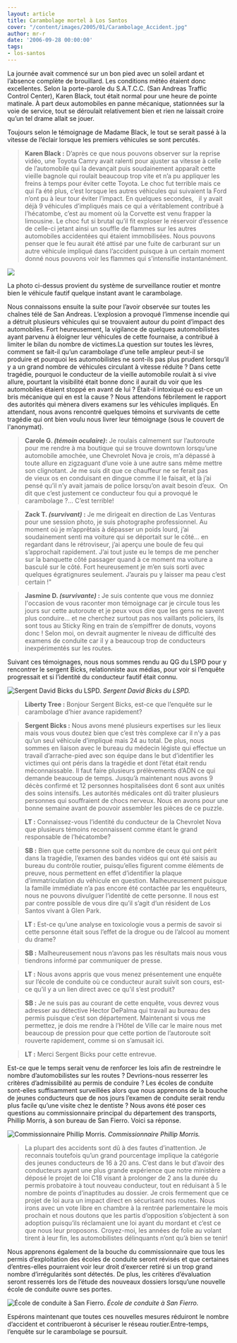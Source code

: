 ```yaml
---
layout: article
title: Carambolage mortel à Los Santos
cover: "/content/images/2005/01/Carambolage_Accident.jpg"
author: mr-r
date: '2006-09-28 00:00:00'
tags:
- los-santos
---
```


La journée avait commencé sur un bon pied avec un soleil ardant et l’absence complète de brouillard. Les conditions météo étaient donc excellentes. Selon la porte-parole du S.A.T.C.C. (San Andreas Traffic Control Center), Karen Black, tout était normal pour une heure de pointe matinale. À part deux automobiles en panne mécanique, stationnées sur la voie de service, tout se déroulait relativement bien et rien ne laissait croire qu’un tel drame allait se jouer.

Toujours selon le témoignage de Madame Black, le tout se serait passé à la vitesse de l’éclair lorsque les premiers véhicules se sont percutés.

> **Karen Black&nbsp;:** D’après ce que nous pouvons observer sur la reprise vidéo, une Toyota Camry avait ralenti pour ajuster sa vitesse à celle de l’automobile qui la devançait puis soudainement apparaît cette vieille bagnole qui roulait beaucoup trop vite et n’a pu appliquer les freins à temps pour éviter cette Toyota. Le choc fut terrible mais ce qui l’a été plus, c’est lorsque les autres véhicules qui suivaient la Ford n’ont pu à leur tour éviter l’impact. En quelques secondes,&nbsp;&nbsp; il y avait déjà 9 véhicules d’impliqués mais ce qui a véritablement contribué à l’hécatombe, c’est au moment où la Corvette est venu frapper la limousine. Le choc fut si brutal qu’il fit exploser le réservoir d’essence de celle-ci jetant ainsi un souffle de flammes sur les autres automobiles accidentées qui étaient immobilisées. Nous pouvons penser que le feu aurait été attisé par une fuite de carburant sur un autre véhicule impliqué dans l’accident puisque à un certain moment donné nous pouvons voir les flammes qui s’intensifie instantanément.

![](/content/images/2005/01/Carambolage_Cam_ra.jpg)

La photo ci-dessus provient du système de surveillance routier et montre bien le véhicule fautif quelque instant avant le carambolage.

Nous connaissons ensuite la suite pour l’avoir observée sur toutes les chaînes télé de San Andreas. L’explosion a provoqué l’immense incendie qui a détruit plusieurs véhicules qui se trouvaient autour du point d’impact des automobiles. Fort heureusement, la vigilance de quelques automobilistes ayant parvenu&nbsp;à éloigner leur véhicules de cette fournaise, a contribué à limiter le bilan du nombre de victimes.La question sur toutes les lèvres, comment se fait-il qu’un carambolage d’une telle ampleur peut-il se produire et pourquoi les automobilistes ne sont-ils pas plus prudent lorsqu’il y a un grand nombre de véhicules circulant à vitesse réduite ? Dans cette tragédie, pourquoi le conducteur de la vieille automobile roulait à si vive allure, pourtant la visibilité était bonne donc il aurait du voir que les automobiles étaient stoppé en avant de lui ? Était-il intoxiqué ou est-ce un bris mécanique qui en est la cause ? Nous attendons fébrilement le rapport des autorités qui mènera divers examens sur les véhicules impliqués. En attendant, nous avons rencontré quelques témoins et survivants de cette tragédie qui ont bien voulu&nbsp;nous livrer leur témoignage (sous le couvert de l'anonymat).

> **Carole G. _(témoin oculaire)_:** Je roulais calmement sur l’autoroute pour me rendre à ma boutique qui se trouve downtown lorsqu’une automobile amochée, une Chevrolet Nova je crois, m’a dépassé à toute allure en zigzaguant d’une voie à une autre sans même mettre son clignotant. Je me suis dit que ce chauffeur ne se&nbsp;ferait&nbsp;pas de&nbsp;vieux os en conduisant en dingue comme il le faisait, et là j’ai pensé qu’il n’y avait jamais de police lorsqu’on avait besoin d’eux. &nbsp;On dit que c’est justement ce conducteur fou qui a provoqué le carambolage ?... C’est terrible!

> **Zack T. _(survivant)_ :** Je me dirigeait en direction de Las Venturas pour une session photo, je suis photographe professionnel. Au moment où je m’apprêtais à dépasser un poids lourd, j’ai soudainement senti ma voiture qui se déportait sur le côté... en regardant dans le rétroviseur, j’ai aperçu une boule de feu qui s’approchait rapidement. J’ai tout juste eu le temps de me pencher sur la banquette côté passager quand à ce moment ma voiture a basculé sur le côté. Fort heureusement je m’en suis sorti avec quelques égratignures seulement. J’aurais pu y laisser ma peau c’est certain !"

> **Jasmine D. _(survivante)_ :** Je suis contente que vous me donniez l'occasion de vous raconter mon témoignage car je circule tous les jours sur cette autoroute et je peux vous dire que les gens ne savent plus conduire... et ne cherchez surtout pas nos vaillants policiers, ils sont tous au Sticky Ring en train de s’empiffrer de&nbsp;donuts, voyons donc ! Selon moi, on devrait augmenter le niveau de difficulté des examens de conduite car il y a beaucoup trop de conducteurs inexpérimentés sur les routes.

Suivant ces témoignages, nous nous sommes rendu au QG du LSPD pour y rencontrer le sergent Bicks, relationniste aux médias, pour voir si l’enquête progressait et si l’identité du conducteur fautif était connu.

![Sergent David Bicks du LSPD.](/content/images/2005/01/Carambolage_Sergent.jpg)
_Sergent David Bicks du LSPD._

> **Liberty Tree&nbsp;:** Bonjour Sergent Bicks, est-ce que l’enquête sur le carambolage d’hier avance rapidement?

> **Sergent Bicks&nbsp;:** Nous avons mené plusieurs expertises sur les lieux mais vous vous doutez bien que c’est très complexe car il n’y a pas qu’un seul véhicule d’impliqué mais 24 au total. De plus, nous sommes en liaison avec le bureau du médecin légiste qui effectue un travail d’arrache-pied avec son équipe dans le but d’identifier les victimes qui ont péris dans la tragédie et dont l’état était rendu méconnaissable. Il faut faire plusieurs prélèvements d’ADN ce qui demande beaucoup de temps. Jusqu’à maintenant nous avons 9 décès confirmé et 12 personnes hospitalisées dont 6 sont aux unités des soins intensifs. Les autorités médicales ont dû traiter plusieurs personnes qui souffraient de chocs nerveux. Nous en avons pour une bonne semaine avant de pouvoir assembler les pièces de ce puzzle.

> **LT&nbsp;:** Connaissez-vous l’identité du conducteur de la Chevrolet Nova que plusieurs témoins reconnaissent comme étant le grand responsable de l’hécatombe?

> **SB&nbsp;:** Bien que cette personne soit du nombre de ceux qui ont périt dans la tragédie, l’examen des bandes vidéos qui ont été saisis au bureau du contrôle routier, puisqu’elles figurent comme éléments de preuve, nous permettent en effet d’identifier la plaque d’immatriculation du véhicule en question. Malheureusement puisque la famille immédiate n’a pas encore été contactée par les enquêteurs, nous ne pouvons divulguer l’identité de cette personne. Il nous est par contre possible de vous dire qu’il s’agit d’un résident de Los Santos vivant à Glen Park.

> **LT&nbsp;:** Est-ce qu’une analyse en toxicologie vous a permis de savoir si cette personne était sous l’effet de la drogue ou de l’alcool au moment du drame?

> **SB&nbsp;:** Malheureusement nous n’avons pas les résultats mais nous vous tiendrons informé par communiquer de presse.

> **LT&nbsp;:** Nous avons appris que vous menez présentement une enquête sur l’école de conduite où ce conducteur aurait suivit son cours, est-ce qu’il y a un lien direct avec ce qu'il s’est produit?

> **SB&nbsp;:** Je ne suis pas au courant de cette enquête, vous devrez vous adresser au détective Hector DePalma qui travail au bureau des permis puisque c’est son département. Maintenant si vous me permettez, je dois me rendre à l’Hôtel de Ville car le maire nous met beaucoup de pression pour que cette portion de l’autoroute soit rouverte rapidement, comme si on s’amusait ici.

> **LT&nbsp;:** Merci Sergent Bicks pour cette entrevue.

Est-ce que le temps serait venu de renforcer les lois afin de restreindre le nombre d’automobilistes sur les routes ? Devrions-nous resserrer les critères d’admissibilité au permis de conduire ? Les écoles de conduite sont-elles suffisamment surveillées alors que nous apprenons de la bouche de jeunes conducteurs que de nos jours l’examen de conduite serait rendu plus facile qu’une visite chez le dentiste ? Nous avons été poser ces questions au commissionnaire principal du département des transports, Phillip Morris, à son bureau de San Fierro. Voici sa réponse.

![Commissionnaire Phillip Morris.](/content/images/2005/01/Carambolage_Moris.jpg)
_Commissionnaire Phillip Morris._

> La plupart des accidents sont dû à des fautes d’inattention. Je reconnais toutefois qu’un grand pourcentage implique la catégorie des jeunes conducteurs de 16 à 20 ans. C’est dans le but d’avoir des conducteurs ayant une plus grande expérience que notre ministère&nbsp;a déposé le projet de loi C18 visant à prolonger de 2 ans la durée du permis probatoire à tout nouveau conducteur, tout en réduisant à 5 le nombre de points d’inaptitudes au dossier. Je crois fermement que ce projet de loi aura un impact direct en sécurisant nos routes. Nous irons avec un vote libre en chambre à la rentrée parlementaire le mois prochain et nous doutons que les partis d’opposition s’objectent à son adoption puisqu’ils réclamaient une loi ayant du mordant et c’est ce que nous leur proposons. Croyez-moi, les années de folie au volant tirent à leur fin, les automobilistes délinquants n’ont qu’à bien se tenir!

Nous apprenons également de la bouche du commissionnaire que tous les permis d’exploitation des écoles de conduite seront révisés et que certaines d’entres-elles pourraient voir leur droit d’exercer retiré si un trop grand nombre d’irrégularités sont détectés. De plus, les critères d’évaluation seront resserrés lors de l’étude des nouveaux dossiers lorsqu’une nouvelle école de conduite ouvre ses portes.

![École de conduite à San Fierro.](/content/images/2005/01/Carambolage__cole.jpg)
_École de conduite à San Fierro._

Espérons maintenant que toutes ces nouvelles mesures réduiront le nombre d’accident et contribueront à sécuriser le réseau routier.Entre-temps, l’enquête sur le carambolage se poursuit.

<!--kg-card-end: markdown-->
